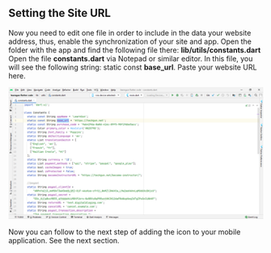 ## Setting the Site URL

Now you need to edit one file in order to include in the data your website address, thus, enable the synchronization of your site and app.
Open the folder with the app and find the following file there: **lib/utils/constants.dart**
Open the file **constants.dart** via Notepad or similar editor.
In this file, you will see the following string: static const **base_url**. Paste your website URL here.

![16](../images/16.png)

Now you can follow to the next step of adding the icon to your mobile application. See the next section.